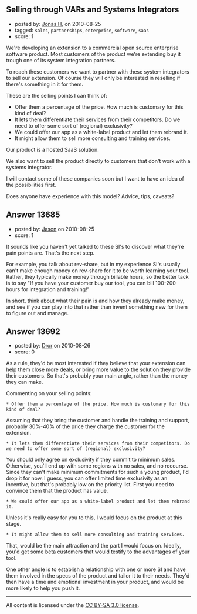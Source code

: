 ## Selling through VARs and Systems Integrators

- posted by: [Jonas H.](https://stackexchange.com/users/-1/4065-jonas-h) on 2010-08-25
- tagged: `sales`, `partnerships`, `enterprise`, `software`, `saas`
- score: 1

We're developing an extension to a commercial open source enterprise software product. Most customers of the product we're extending buy it trough one of its system integration partners.

To reach these customers we want to partner with these system integrators to sell our extension. Of course they will only be interested in reselling if there's something in it for them.

These are the selling points I can think of: 

- Offer them a percentage of the price. How much is customary for this kind of deal? 
- It lets them differentiate their services from their competitors. Do we need to offer some sort of (regional) exclusivity?
- We could offer our app as a white-label product and let them rebrand it.
- It might allow them to sell more consulting and training services.

Our product is a hosted SaaS solution.

We also want to sell the product directly to customers that don't work with a systems integrator.

I will contact some of these companies soon but I want to have an idea of the possibilities first.

Does anyone have experience with this model? Advice, tips, caveats?

 



## Answer 13685

- posted by: [Jason](https://stackexchange.com/users/-1/2-jason) on 2010-08-25
- score: 1

It sounds like you haven't yet talked to these SI's to discover what they're pain points are.  That's the next step.

For example, you talk about rev-share, but in my experience SI's usually can't make enough money on rev-share for it to be worth learning your tool.  Rather, they typically make money through billable hours, so the better tack is to say "If you have your customer buy our tool, you can bill 100-200 hours for integration and training!"

In short, think about what their pain is and how they already make money, and see if you can play into that rather than invent something new for them to figure out and manage.


## Answer 13692

- posted by: [Dror](https://stackexchange.com/users/-1/1057-dror) on 2010-08-26
- score: 0

As a rule, they'd be most interested if they believe that your extension can help them close more deals, or bring more value to the solution they provide their customers. So that's probably your main angle, rather than the money they can make. 

Commenting on your selling points:

    * Offer them a percentage of the price. How much is customary for this kind of deal? 

Assuming that they bring the customer and handle the training and support, probably 30%-40% of the price they charge the customer for the extension.

    * It lets them differentiate their services from their competitors. Do we need to offer some sort of (regional) exclusivity?
You should only agree on exclusivity if they commit to minimum sales. Otherwise, you'll end up with some regions with no sales, and no recourse. Since they can't make minimum commitments for such a young product, I'd drop it for now. I guess, you can offer limited time exclusivity as an incentive, but that's probably low on the priority list. First you need to convince them that the product has value.

    * We could offer our app as a white-label product and let them rebrand it.
Unless it's really easy for you to this, I would focus on the product at this stage.

    * It might allow them to sell more consulting and training services.
That, would be the main attraction and the part I would focus on. Ideally, you'd get some beta customers that would testify to the advantages of your tool.

One other angle is to establish a relationship with one or more SI and have them involved in the specs of the product and tailor it to their needs. They'd then have a time and emotional investment in your product, and would be more likely to help you push it. 



---

All content is licensed under the [CC BY-SA 3.0 license](https://creativecommons.org/licenses/by-sa/3.0/).
